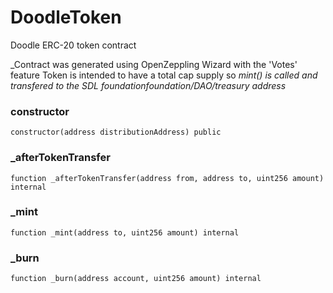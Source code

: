 # DoodleToken

Doodle ERC-20 token contract

_Contract was generated using OpenZeppling Wizard with the 'Votes' feature 
Token is intended to have a total cap supply so _mint() is called and transfered to the SDL foundationfoundation/DAO/treasury address_

### constructor

```solidity
constructor(address distributionAddress) public
```

### _afterTokenTransfer

```solidity
function _afterTokenTransfer(address from, address to, uint256 amount) internal
```

### _mint

```solidity
function _mint(address to, uint256 amount) internal
```

### _burn

```solidity
function _burn(address account, uint256 amount) internal
```

